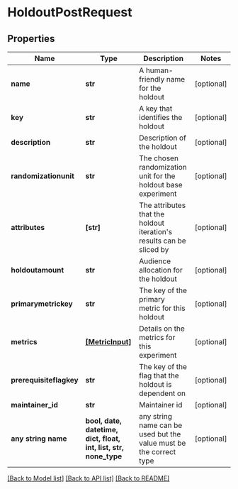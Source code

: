 # HoldoutPostRequest


## Properties
Name | Type | Description | Notes
------------ | ------------- | ------------- | -------------
**name** | **str** | A human-friendly name for the holdout | [optional] 
**key** | **str** | A key that identifies the holdout | [optional] 
**description** | **str** | Description of the holdout | [optional] 
**randomizationunit** | **str** | The chosen randomization unit for the holdout base experiment | [optional] 
**attributes** | **[str]** | The attributes that the holdout iteration&#39;s results can be sliced by | [optional] 
**holdoutamount** | **str** | Audience allocation for the holdout | [optional] 
**primarymetrickey** | **str** | The key of the primary metric for this holdout | [optional] 
**metrics** | [**[MetricInput]**](MetricInput.md) | Details on the metrics for this experiment | [optional] 
**prerequisiteflagkey** | **str** | The key of the flag that the holdout is dependent on | [optional] 
**maintainer_id** | **str** | Maintainer id | [optional] 
**any string name** | **bool, date, datetime, dict, float, int, list, str, none_type** | any string name can be used but the value must be the correct type | [optional]

[[Back to Model list]](../README.md#documentation-for-models) [[Back to API list]](../README.md#documentation-for-api-endpoints) [[Back to README]](../README.md)


